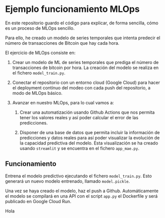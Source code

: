 # Ejemplo funcionamiento MLOps
En este repositorio guardo el código para explicar, de forma sencilla, cómo es un proceso de MLOps sencillo. 

Para ello, he creado un modelo de series temporales que intenta predecir el número de transacciones de Bitcoin que hay cada hora. 

El ejercicio de MLOps consiste en: 

1. Crear un modelo de ML de series temporales que prediga el número de transacciones de bitcoin por hora. La creación del modelo se realiza en el fichero `model_train.py`. 

2. Conectar el repositorio con un entorno cloud (Google Cloud) para hacer el deployment contínuo del modeo con cada push del repositorio, a modo de MLOps básico.  

3. Avanzar en nuestro MLOps, para lo cual vamos a: 
    1. Crear una automatización usando Github Actions que nos permita tener los valores reales y así poder calcular el error de las predicciones. 
    
    2. Disponer de una base de datos que permita incluir la información de predicciones y datos reales para así poder visualizar la evolución de la capacidad predictiva del modelo. Esta visualización se ha creado usando `streamlit` y se encuentra en el fichero `app_mae.py`.

## Funcionamiento
 Entrena el modelo predictivo ejecutando el fichero `model_train.py`. Esto generará un nuevo modelo entrenado, llamado `model.pickle`. 

 Una vez se haya creado el modelo, haz el push a Github. Automáticamente el modelo se compilará en una API con el script `app.py` el Dockerfile y será publicado en Google Cloud Run. 

 Hola
 
